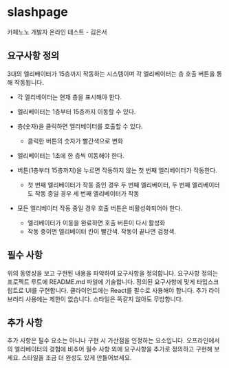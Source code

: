 # slashpage
카페노노 개발자 온라인 테스트 - 김은서

## 요구사항 정의

3대의 엘리베이터가 15층까지 작동하는 시스템이며 각 엘리베이터는 층 호출 버튼을 통해 작동됩니다.

- 각 엘리베이터는 현재 층을 표시해야 한다.
- 엘리베이터는 1층부터 15층까지 이동할 수 있다.
- 층(숫자)을 클릭하면 엘리베이터를 호출할 수 있다.
  - 클릭한 버튼의 숫자가 빨간색으로 변화
- 엘리베이터는 1초에 한 층씩 이동해야 한다.

- 버튼(1층부터 15층까지)을 누르면 작동하지 않는 첫 번째 엘리베이터가 작동한다.
  - 첫 번째 엘리베이터가 작동 중인 경우 두 번째 엘리베이터, 두 번째 엘리베이터도 작동 중일 경우 세 번째 엘리베이터가 작동
- 모든 엘리베이터 작동 중일 경우 호출 버튼은 비활성화되어야 한다.
  - 엘리베이터가 이동을 완료하면 호출 버튼이 다시 활성화
  - 작동 중이면 엘리베이터 칸이 빨간색. 작동이 끝나면 검정색.

## 필수 사항

위의 동영상을 보고 구현된 내용을 파악하여 요구사항을 정의합니다.
요구사항 정의는 프로젝트 루트에 README.md 파일에 기술합니다.
정의된 요구사항에 맞게 타입스크립트로 UI를 구현합니다.
클라이언트에는 React를 필수로 사용해야 합니다.
추가 라이브러리 사용에는 제한이 없습니다.
스타일은 똑같지 않아도 무방합니다.

## 추가 사항

추가 사항은 필수 요소는 아니나 구현 시 가산점을 인정하는 요소입니다.
오프라인에서의 엘리베이터의 경험에 비추어 필수 사항 외에 요구사항을 추가로 정의하고 구현해 보세요.
스타일을 조금 더 완성도 있게 만들어보세요.
